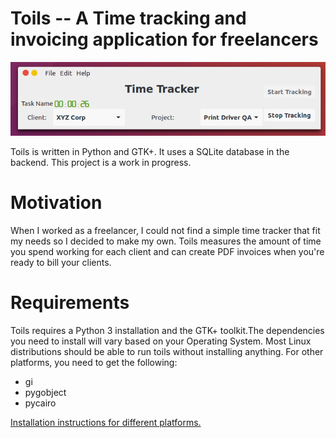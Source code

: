 # Toils -- A Time tracking and invoicing application for freelancers

![Toils App](/images/toils_gui.png)

Toils is written in Python and GTK+. It uses a SQLite database in the backend. This project is a work in progress.

# Motivation

When I worked as a freelancer, I could not find a simple time tracker that fit my needs so I decided to make my own. Toils measures the amount of time you spend working for each client and can create PDF invoices when you're ready to bill your clients.

# Requirements
Toils requires a Python 3 installation and the GTK+ toolkit.The dependencies you need to install will vary based on your Operating System. Most Linux distributions should be able to run toils without installing anything. For other platforms, you need to get the following:

+ gi
+ pygobject
+ pycairo

[Installation instructions for different platforms.](https://pygobject.readthedocs.io/en/latest/getting_started.html)

